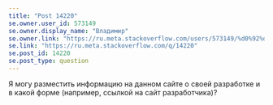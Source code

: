 ```yaml
---
title: "Post 14220"
se.owner.user_id: 573149
se.owner.display_name: "Владимир"
se.owner.link: "https://ru.meta.stackoverflow.com/users/573149/%d0%92%d0%bb%d0%b0%d0%b4%d0%b8%d0%bc%d0%b8%d1%80"
se.link: "https://ru.meta.stackoverflow.com/q/14220"
se.post_id: 14220
se.post_type: question
---
```

<p>Я могу разместить информацию на данном сайте о своей разработке и в какой форме (например, ссылкой на сайт разработчика)?</p>
